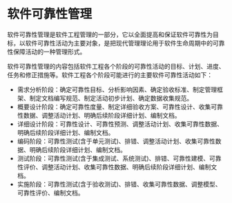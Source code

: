 
# 软件可靠性管理

软件可靠性管理是软件工程管理的一部分，它以全面提高和保证软件可靠性为目标，以软件可靠性活动为主要对象，是把现代管理理论用于软件生命周期中的可靠性保障活动的一种管理形式。

软件可靠性管理的内容包括软件工程各个阶段的可靠性活动的目标、计划、进度、任务和修正措施等。软件工程各个阶段可能进行的主要软件可靠性活动如下：

- 需求分析阶段：确定可靠性目标、分析影响因素、确定验收标准、制定管理框架、制定文档编写规范、制定活动初步计划、确定数据收集规范。
- 概要设计阶段：确定可靠性度量、制定详细验收方案、可靠性设计、收集可靠性数据、调整活动计划、明确后续阶段详细计划、编制文档。
- 详细设计阶段：可靠性设计、可靠性预测、调整活动计划、收集可靠性数据、明确后续阶段详细计划、编制文档。
- 编码阶段：可靠性测试(含于单元测试)、排错、调整活动计划、收集可靠性数据、明确后续阶段详细计划、编制文档。
- 测试阶段：可靠性测试(含于集成测试、系统测试)、排错、可靠性建模、可靠性评价、调整活动计划、收集可靠性数据、明确后续阶段详细计划、编制文档。
- 实施阶段：可靠性测试(含于验收测试)、排错、收集可靠性数据、调整模型、可靠性评价、编制文档。


